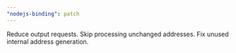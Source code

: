 ```yaml
---
"nodejs-binding": patch
---
```


Reduce output requests. Skip processing unchanged addresses.
Fix unused internal address generation.